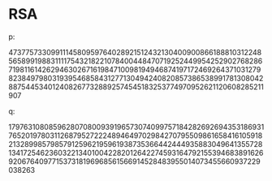 # RSA
p:

47377573309911145809597640289215124321304009008661888103122485658991988311117543218221078400448470719252449954252902768286719811614262946302671619847100981949468741971724692643710312798238497980319395468584312771304942408208573865389917813080428875445340124082677328892574545183253774970952621120608285211907

q:

179763108085962807080093919657307409975718428269269435318693176520197803112687952722248946497029842707955098616584161059182132899857985791259621959619387353664424449358830496413557281341725462360322134010042282012642274593164792155394683891626920676409771537318196968561566914528483955014073455660937229038263
